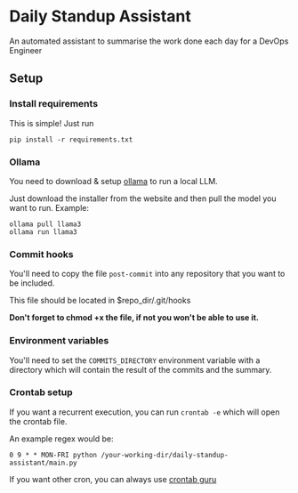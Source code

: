 # Daily Standup Assistant

An automated assistant to summarise the work done each day for a DevOps Engineer

## Setup

### Install requirements

This is simple! Just run

```
pip install -r requirements.txt
```

### Ollama

You need to download & setup [ollama](https://ollama.com/) to run a local LLM.

Just download the installer from the website and then pull the model you want to run. Example:

```
ollama pull llama3
ollama run llama3
```

### Commit hooks

You'll need to copy the file `post-commit` into any repository that you want to be included. 

This file should be located in $repo_dir/.git/hooks

**Don't forget to chmod +x the file, if not you won't be able to use it.**

### Environment variables

You'll need to set the `COMMITS_DIRECTORY` environment variable with a directory which will contain the result of the commits and the summary.


### Crontab setup

If you want a recurrent execution, you can run `crontab -e` which will open the crontab file.

An example regex would be:

```
0 9 * * MON-FRI python /your-working-dir/daily-standup-assistant/main.py
```

If you want other cron, you can always use [crontab guru](https://crontab.guru/) 
